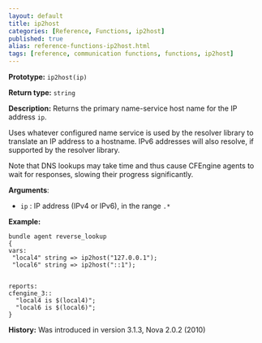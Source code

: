 ```yaml
---
layout: default
title: ip2host
categories: [Reference, Functions, ip2host]
published: true
alias: reference-functions-ip2host.html
tags: [reference, communication functions, functions, ip2host]
---
```


**Prototype:** `ip2host(ip)`

**Return type:** `string`

**Description:** Returns the primary name-service host name for the IP address 
`ip`.

Uses whatever configured name service is used by the resolver library to
translate an IP address to a hostname. IPv6 addresses will also resolve,
if supported by the resolver library.

Note that DNS lookups may take time and thus cause CFEngine agents to
wait for responses, slowing their progress significantly.

**Arguments**:

* `ip` : IP address (IPv4 or IPv6), in the range `.*`

**Example:**

```cf3
bundle agent reverse_lookup
{
vars:
 "local4" string => ip2host("127.0.0.1");
 "local6" string => ip2host("::1");


reports:
cfengine_3::
  "local4 is $(local4)";
  "local6 is $(local6)";
}
```

**History:** Was introduced in version 3.1.3, Nova 2.0.2 (2010)
